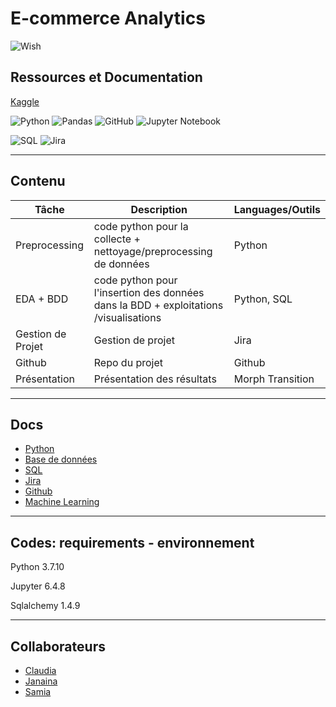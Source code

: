 # E-commerce Analytics

![Wish](https://theme.zdassets.com/theme_assets/599460/a0ec254689e60838a15fe1d17d09b1b03087db07.png)

## Ressources et Documentation

[Kaggle](https://www.kaggle.com/code/armyna/wish-dataset-analysis)

![Python](https://img.shields.io/badge/Python-3776AB?style=style=flat&logo=python&logoColor=white)
![Pandas](https://img.shields.io/badge/Pandas-2C2D72?style=flat&logo=pandas&logoColor=white)
![GitHub](https://img.shields.io/badge/-GitHub-333333?style=flat&logo=github)
![Jupyter Notebook](https://img.shields.io/badge/jupyter-%23FA0F00.svg?style=flat&logo=jupyter&logoColor=white)

![SQL](https://img.shields.io/badge/SQLite-07405E?style=for-the-badge&logo=sqlite&logoColor=white)
![Jira](https://img.shields.io/badge/jira-%230A0FFF.svg?style=for-the-badge&logo=jira&logoColor=white)

--------------------------------------------------------------------------------

## Contenu

| Tâche                     | Description|Languages/Outils|
|-------------------------|  --------|---|
|Preprocessing         |code python pour la collecte  + nettoyage/preprocessing de données |Python|
|EDA + BDD        |code python pour l'insertion des données dans la BDD + exploitations /visualisations |Python, SQL|
|Gestion de Projet         |Gestion de projet |Jira|
|Github         |Repo du projet |Github|
|Présentation         |Présentation des résultats |Morph Transition|

--------------------------------------------------------------------------------

## Docs

- [Python](https://www.python.org/) 
- [Base de données](https://support.microsoft.com/fr-fr/office/principes-fondamentaux-des-bases-de-donn%C3%A9es-a849ac16-07c7-4a31-9948-3c8c94a7c204)
- [SQL](https://sql.sh/) 
- [Jira](https://www.atlassian.com/fr/agile/tutorials) 
- [Github](https://docs.github.com/en)
- [Machine Learning]([https://www.atlassian.com/fr/git](https://www.kaggle.com/learn/intro-to-machine-learning))

--------------------------------------------------------------------------------

## Codes: requirements - environnement

Python 3.7.10

Jupyter 6.4.8

Sqlalchemy 1.4.9

--------------------------------------------------------------------------------

## Collaborateurs

 - [Claudia](https://github.com/ClaudiaUntesu) 
 - [Janaina](https://github.com/janasabino/) 
 - [Samia](https://github.com/SamSam2107) 
